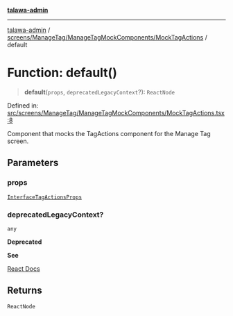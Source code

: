 [**talawa-admin**](../../../../../README.md)

***

[talawa-admin](../../../../../README.md) / [screens/ManageTag/ManageTagMockComponents/MockTagActions](../README.md) / default

# Function: default()

> **default**(`props`, `deprecatedLegacyContext`?): `ReactNode`

Defined in: [src/screens/ManageTag/ManageTagMockComponents/MockTagActions.tsx:8](https://github.com/gautam-divyanshu/talawa-admin/blob/cfee07d9592eee1569f258baf49181c393e48f1b/src/screens/ManageTag/ManageTagMockComponents/MockTagActions.tsx#L8)

Component that mocks the TagActions component for the Manage Tag screen.

## Parameters

### props

[`InterfaceTagActionsProps`](../../../../../components/TagActions/TagActions/interfaces/InterfaceTagActionsProps.md)

### deprecatedLegacyContext?

`any`

**Deprecated**

**See**

[React Docs](https://legacy.reactjs.org/docs/legacy-context.html#referencing-context-in-lifecycle-methods)

## Returns

`ReactNode`

